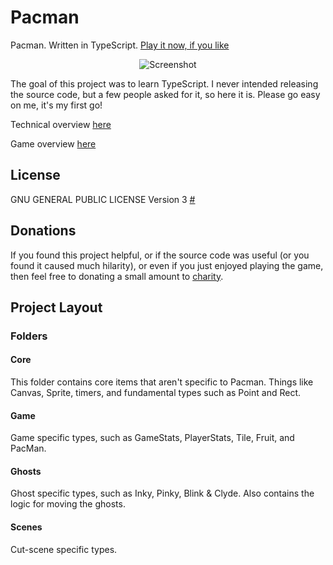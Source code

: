 ﻿# Pacman

Pacman. Written in TypeScript.  [Play it now, if you like](https://pacman.azureedge.net/)

<p align="center">
  <img src="doc/screenshot1.png" alt="Screenshot"/>
</p>

The goal of this project was to learn TypeScript.  I never intended
releasing the source code, but a few people asked for it, so here it is.  Please go easy on me, it's my first go!

Technical overview [here](http://blog.dunnhq.com/index.php/2017/08/03/pacman-dissected/)

Game overview [here](http://blog.dunnhq.com/index.php/2017/07/13/learning-typescript-by-writing-a-game/)

## License
GNU GENERAL PUBLIC LICENSE Version 3 [#](LICENSE.txt)

## Donations
If you found this project helpful, or if the source code was useful (or you found it caused much hilarity), or even if you just enjoyed playing the game,
then feel free to donating a small amount to [charity](https://www.justgiving.com/fundraising/steve-dunn7).

## Project Layout

### Folders
#### Core
This folder contains core items that aren't specific to Pacman.  Things like
Canvas, Sprite, timers, and fundamental types such as Point and Rect.

#### Game
Game specific types, such as GameStats, PlayerStats, Tile, Fruit, and PacMan.

#### Ghosts
Ghost specific types, such as Inky, Pinky, Blink & Clyde.  Also contains the logic
for moving the ghosts.

#### Scenes
Cut-scene specific types.


